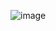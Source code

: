 
![image](https://user-images.githubusercontent.com/42562641/157291609-4f47781e-dc87-4582-99de-7bbfcc0d28df.png)
